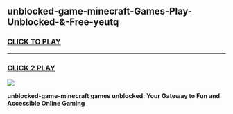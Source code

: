 
## unblocked-game-minecraft-Games-Play-Unblocked-&-Free-yeutq
<h3>
<a href="https://premium76.site?title=unblocked-game-minecraft&ref=24A">CLICK TO PLAY</a></h3>
<hr>

<h3>
<a href="https://premium76.site?title=unblocked-game-minecraft&ref=24A">CLICK 2 PLAY</a>
  
</h3>

<a href="https://premium76.site?title=unblocked-game-minecraft&ref=24A"><img src="https://clearcache.store/games.png"></a>


**unblocked-game-minecraft games unblocked: Your Gateway to Fun and Accessible Online Gaming**
